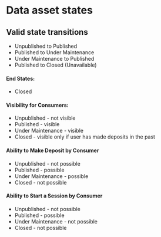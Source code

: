 # Data asset states

## Valid state transitions

* Unpublished to Published
* Published to Under Maintenance
* Under Maintenance to Published
* Published to Closed \(Unavailable\)

#### End States:

* Closed

#### Visibility for Consumers:

* Unpublished - not visible
* Published - visible
* Under Maintenance - visible
* Closed - visible only if user has made deposits in the past

#### Ability to Make Deposit by Consumer

* Unpublished - not possible
* Published - possible
* Under Maintenance - possible
* Closed - not possible

#### Ability to Start a Session by Consumer

* Unpublished - not possible
* Published - possible
* Under Maintenance - not possible
* Closed - not possible

